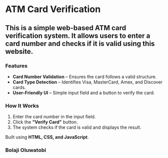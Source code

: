 # ATM Card Verification  

## This is a simple web-based ATM card verification system. It allows users to enter a card number and checks if it is valid using this website.

### Features

- **Card Number Validation** – Ensures the card follows a valid structure.  
- **Card Type Detection** – Identifies Visa, MasterCard, Amex, and Discover cards.  
- **User-Friendly UI** – Simple input field and a button to verify the card.  

### How It Works

1. Enter the card number in the input field.  
2. Click the **"Verify Card"** button.  
3. The system checks if the card is valid and displays the result.  

Built using **HTML, CSS, and JavaScript**.

### Bolaji Oluwatobi